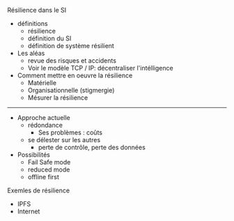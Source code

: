 Résilience dans le SI

* définitions
  * résilience
  * définition du SI
  * définition de système résilient
* Les aléas
  * revue des risques et accidents
  * Voir le modèle TCP / IP: décentraliser l'intélligence
* Comment mettre en oeuvre la résilience
  * Matérielle
  * Organisationnelle (stigmergie)
  * Mésurer la résilience

---

* Approche actuelle
  * rédondance
    * Ses problèmes : coûts
  * se délester sur les autres
    * perte de contrôle, perte des données
* Possibilités
  * Fail Safe mode
  * reduced mode
  * offline first

Exemles de résilience
* IPFS
* Internet
